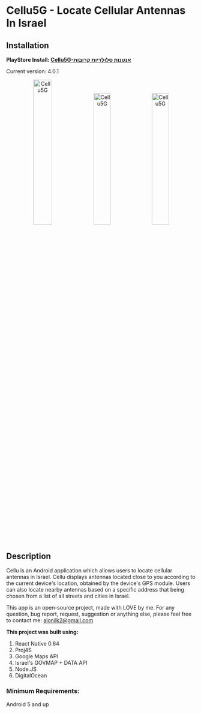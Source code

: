 # Cellu5G - Locate Cellular Antennas In Israel

## Installation

**PlayStore Install:
[Cellu5G-אנטנות סלולריות קרובות](https://play.google.com/store/apps/details?id=com.cellu)**

Current version: 4.0.1



<div align="center">
  <img src="https://play-lh.googleusercontent.com/S-M80OeU9HSUOZQWKhO3OIQU3VMaspfYcaoLMai5dYKL_xsAoHhWU45EQ7H3eot1NA=w1920-h961-rw" alt="Cellu5G" width='31.5%'/>
  <img src="https://play-lh.googleusercontent.com/nHM9Ne6Yb7n_7GltdpmN2PoK4Vb7eUrGLsgB_EQXcTuh6aT3P9SK6jEXFTsjXJ_FeA=w1920-h961-rw" alt="Cellu5G" width='30%'/>
  <img src="https://play-lh.googleusercontent.com/jK0MQ-hlYW9uRxdyurCGV31tp_yXybgCW8jGVWjyrrG8HfKr7BVMCok7MZXr9zPMGLw=w1920-h961-rw" alt="Cellu5G" width='30%'/>

</div>

## Description

Cellu is an Android application which allows users to locate cellular antennas in Israel.
Cellu displays antennas located close to you according to the current device's location, obtained by the device's GPS module.
Users can also locate nearby antennas based on a specific address that being chosen from a list of all streets and cities in Israel.

This app is an open-source project, made with LOVE by me.
For any question, bug report, request, suggestion or anything else, please feel free to contact me: alonilk2@gmail.com

**This project was built using:**
1. React Native 0.64
2. Proj4S
3. Google Maps API
4. Israel's GOVMAP + DATA API
5. Node.JS
6. DigitalOcean



### Minimum Requirements: 
Android 5 and up
